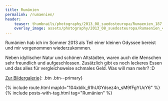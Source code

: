 ```yaml
---
title: Rumänien
permalink: /rumaenien/
header:
    teaser: thumbnails/photography/2013_08_suedosteuropa/Rumaenien_187.jpg
    overlay_image: assets/photography/2013_08_suedosteuropa/Rumaenien_401.jpg
---
```


Rumänien hab ich im Sommer 2013 als Teil einer kleinen Odyssee bereist und mir vorgenommen wiederzukommen.

Neben idyllischer Natur und schönen Altstädten, waren auch die Menschen sehr freundlich und aufgeschlossen. 
Zusätzlich gibt es noch leckeres Essen und das alles für vergleichsweise schmales Geld. Was will man mehr? :D

[Zur Bildergalerie](/photography/suedosteuropa-2013/){: .btn .btn--primary}

{% include route.html mapId="104xblik_61hUGYdsez4n_sM9fFgYUcY6" %}
{% include posts-with-tag.html tag="Rumänien" %}
